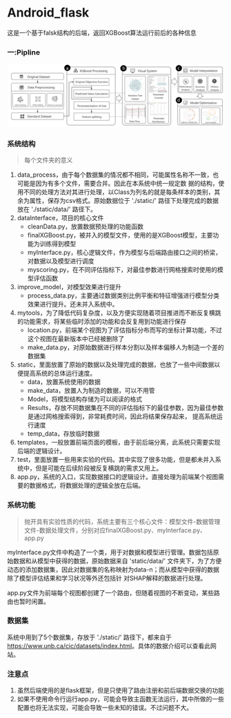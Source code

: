 # Android_flask
这是一个基于falsk结构的后端，返回XGBoost算法运行前后的各种信息

### 一:Pipline
![pipline](https://github.com/zzhongying/Android_flask_12.23/blob/b1c0450318355b107b7be8be63923ca7451b3117/images/pipline3.png)
### 系统结构
> 每个文件夹的意义
1. data_process，由于每个数据集的情况都不相同，可能属性名称不一致，也可能是因为有多个文件，需要合并。因此在本系统中统一规定数
据的结构，使用不同的处理方法对其进行处理，以Class为列名的就是每条样本的类别，其余为属性，保存为csv格式。原始数据位于 './static/' 
路径下处理完成的数据放在 './static/data/' 路径下。
2. dataInterface，项目的核心文件
    * cleanData.py，放置数据预处理的功能函数
    * finalXGBoost.py，被并入的模型文件，使用的是XGBoost模型，主要功能为训练得到模型
    * myInterface.py，核心逻辑文件，作为模型与后端路由接口之间的桥梁，对数据以及模型进行调度
    * myscoring.py，在不同评估指标下，对最佳参数进行网格搜索时使用的模型评估函数   
3. improve_model，对模型效果进行提升
    * process_data.py，主要通过数据类别比例平衡和特征增强进行模型分类效果进行提升。还未并入系统中。
4. mytools，为了降低代码复杂度，以及方便实现随着项目推进而不断反复横跳的功能需求，将某些临时添加的功能和会反复用到功能进行保存
    * location.py，前端某个视图为了评估指标分布而写的坐标计算功能，不过这个视图在最新版本中已经被删除了
    * make_data.py，对原始数据进行样本分割以及样本偏移人为制造一个差的数据集
5. static，里面放置了原始的数据以及处理完成的数据，也放了一些中间数据以便提高系统的总体运行速度。
    * data，放置系统使用的数据
    * make_data，放置人为制造的数据，可以不用管
    * Model，将模型结构存储为可以阅读的格式
    * Results，存放不同数据集在不同的评估指标下的最佳参数，因为最佳参数是通过网格搜索得到，非常耗费时间，因此将结果保存起来，
    提高系统运行速度
    * temp_data，存放临时数据
6. templates，一般放置前端页面的模板，由于前后端分离，此系统只需要实现后端的逻辑设计。
7. test，里面放置一些用来实验的代码。其中实现了很多功能，但是都未并入系统中，但是可能在后续阶段被反复横跳的需求又用上。
8. app.py，系统的入口，实现数据接口的逻辑设计。直接处理为前端某个视图需要的数据格式，将数据处理的逻辑全放在后端。

### 系统功能
> 抛开具有实验性质的代码，系统主要有三个核心文件：模型文件-数据管理文件-数据处理文件，分别对应finalXGBoost.py、myInterface.py、
>app.py

myInterface.py文件中构造了一个类，用于对数据和模型进行管理。数据包括原始数据和从模型中获得的数据，原始数据来自 'static/data/' 
文件夹下，为了方便动态的添加数据集，因此对数据集的名称映射为data-n；而从模型中获得的数据除了模型评估结果和学习状况等外还包括针
对SHAP解释的数据进行处理。  

app.py文件为前端每个视图都创建了一个路由，但随着视图的不断变动，某些路由也暂时闲置。

### 数据集
系统中用到了5个数据集，存放于 './static/' 路径下，都来自于<https://www.unb.ca/cic/datasets/index.html>。具体的数据介绍可以查看此网站。

### 注意点
1. 虽然后端使用的是flask框架，但是只使用了路由注册和前后端数据交换的功能
2. 如果不使用命令行运行app.py，可能会导致主函数无法运行，其中所做的一些配置也将无法实现，可能会导致一些未知的错误。不过问题不大。

